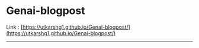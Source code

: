 # Genai-blogpost

Link : [https://utkarshg1.github.io/Genai-blogpost/](https://utkarshg1.github.io/Genai-blogpost/)

---
